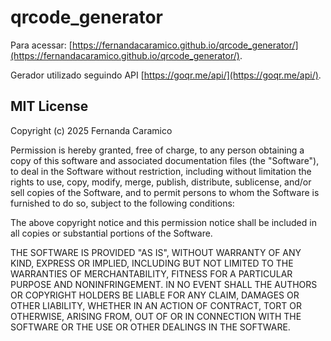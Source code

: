 # qrcode_generator

Para acessar: [https://fernandacaramico.github.io/qrcode_generator/](https://fernandacaramico.github.io/qrcode_generator/).

Gerador utilizado seguindo API [https://goqr.me/api/](https://goqr.me/api/).

## MIT License

Copyright (c) 2025 Fernanda Caramico

Permission is hereby granted, free of charge, to any person obtaining a copy
of this software and associated documentation files (the "Software"), to deal
in the Software without restriction, including without limitation the rights
to use, copy, modify, merge, publish, distribute, sublicense, and/or sell
copies of the Software, and to permit persons to whom the Software is
furnished to do so, subject to the following conditions:

The above copyright notice and this permission notice shall be included in all
copies or substantial portions of the Software.

THE SOFTWARE IS PROVIDED "AS IS", WITHOUT WARRANTY OF ANY KIND, EXPRESS OR
IMPLIED, INCLUDING BUT NOT LIMITED TO THE WARRANTIES OF MERCHANTABILITY,
FITNESS FOR A PARTICULAR PURPOSE AND NONINFRINGEMENT. IN NO EVENT SHALL THE
AUTHORS OR COPYRIGHT HOLDERS BE LIABLE FOR ANY CLAIM, DAMAGES OR OTHER
LIABILITY, WHETHER IN AN ACTION OF CONTRACT, TORT OR OTHERWISE, ARISING FROM,
OUT OF OR IN CONNECTION WITH THE SOFTWARE OR THE USE OR OTHER DEALINGS IN THE
SOFTWARE.
